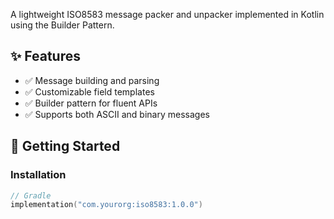 A lightweight ISO8583 message packer and unpacker implemented in Kotlin using the Builder Pattern.

## ✨ Features

- ✅ Message building and parsing
- ✅ Customizable field templates
- ✅ Builder pattern for fluent APIs
- ✅ Supports both ASCII and binary messages

## 🚀 Getting Started

### Installation

```kotlin
// Gradle
implementation("com.yourorg:iso8583:1.0.0")
